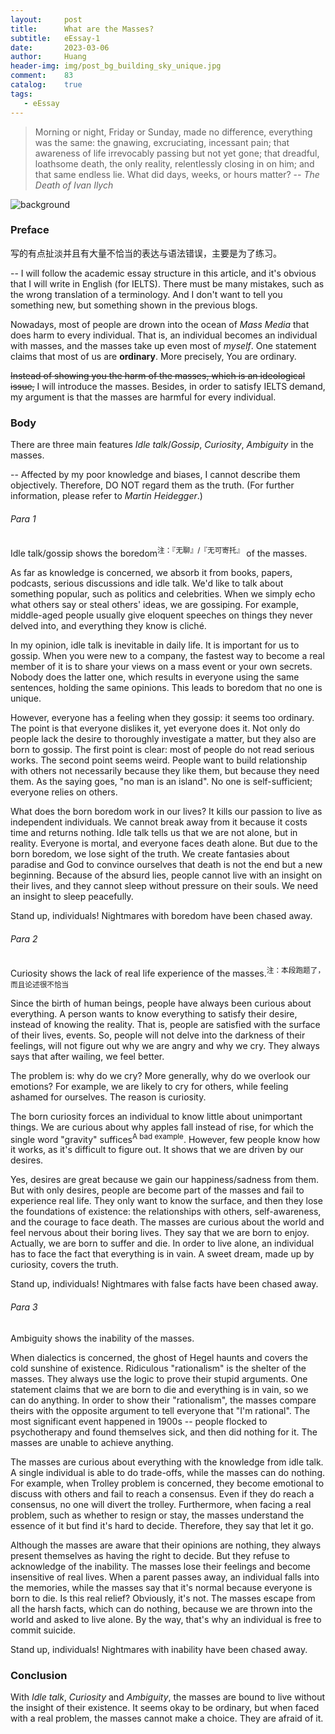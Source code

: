 ```yaml
---
layout:     post
title:      What are the Masses?
subtitle:   eEssay-1
date:       2023-03-06
author:     Huang
header-img: img/post_bg_building_sky_unique.jpg
comment:    83
catalog:    true
tags:
   - eEssay
---
```


> Morning or night, Friday or Sunday, made no difference, everything was the same: the gnawing, excruciating, incessant pain; that awareness of life irrevocably passing but not yet gone; that dreadful, loathsome death, the only reality, relentlessly closing in on him; and that same endless lie. What did days, weeks, or hours matter? -- *The Death of Ivan Ilych*

![background](https://huang-feiyu.github.io/img/post_bg_building_sky_unique.jpg)

### Preface

写的有点扯淡并且有大量不恰当的表达与语法错误，主要是为了练习。

-- I will follow the academic essay structure in this article, and it's obvious that I will write in English (for IELTS). There must be many mistakes, such as the wrong translation of a terminology. And I don't want to tell you something new, but something shown in the previous blogs.

Nowadays, most of people are drown into the ocean of *Mass Media* that does harm to every individual. That is, an individual becomes an individual with masses, and the masses take up even most of *myself*. One statement claims that most of us are **ordinary**. More precisely, You are ordinary.

<s>Instead of showing you the harm of the masses, which is an ideological issue,</s> I will introduce the masses. Besides, in order to satisfy IELTS demand, my argument is that the masses are harmful for every individual.

### Body

There are three main features *Idle talk*/*Gossip*, *Curiosity*, *Ambiguity* in the masses.

-- Affected by my poor knowledge and biases, I cannot describe them objectively. Therefore, DO NOT regard them as the truth. (For further information, please refer to *Martin Heidegger*.)

###### Para 1

Idle talk/gossip shows the boredom<sup>注：『无聊』/『无可寄托』</sup> of the masses.

As far as knowledge is concerned, we absorb it from books, papers, podcasts, serious discussions and idle talk. We'd like to talk about something popular, such as politics and celebrities. When we simply echo what others say or steal others' ideas, we are gossiping. For example, middle-aged people usually give eloquent speeches on things they never delved into, and everything they know is cliché.

In my opinion, idle talk is inevitable in daily life. It is important for us to gossip. When you were new to a company, the fastest way to become a real member of it is to share your views on a mass event or your own secrets. Nobody does the latter one, which results in everyone using the same sentences, holding the same opinions. This leads to boredom that no one is unique.

However, everyone has a feeling when they gossip: it seems too ordinary. The point is that everyone dislikes it, yet everyone does it. Not only do people lack the desire to thoroughly investigate a matter, but they also are born to gossip. The first point is clear: most of people do not read serious works. The second point seems weird. People want to build relationship with others not necessarily because they like them, but because they need them. As the saying goes, "no man is an island". No one is self-sufficient; everyone relies on others.

What does the born boredom work in our lives? It kills our passion to live as independent individuals. We cannot break away from it because it costs time and returns nothing. Idle talk tells us that we are not alone, but in reality. Everyone is mortal, and everyone faces death alone. But due to the born boredom, we lose sight of the truth. We create fantasies about paradise and God to convince ourselves that death is not the end but a new beginning. Because of the absurd lies, people cannot live with an insight on their lives, and they cannot sleep without pressure on their souls. We need an insight to sleep peacefully.

Stand up, individuals! Nightmares with boredom have been chased away.

###### Para 2

Curiosity shows the lack of real life experience of the masses.<sup>注：本段跑题了，而且论述很不恰当</sup>

Since the birth of human beings, people have always been curious about everything. A person wants to know everything to satisfy their desire, instead of knowing the reality. That is, people are satisfied with the surface of their lives, events. So, people will not delve into the darkness of their feelings, will not figure out why we are angry and why we cry. They always says that after wailing, we feel better.

The problem is: why do we cry? More generally, why do we overlook our emotions? For example, we are likely to cry for others, while feeling ashamed for ourselves. The reason is curiosity. 

The born curiosity forces an individual to know little about unimportant things. We are curious about why apples fall instead of rise, for which the single word "gravity" suffices<sup>A bad example</sup>. However, few people know how it works, as it's difficult to figure out. It shows that we are driven by our desires.

Yes, desires are great because we gain our happiness/sadness from them. But with only desires, people are become part of the masses and fail to experience real life. They only want to know the surface, and then they lose the foundations of existence: the relationships with others, self-awareness, and the courage to face death. The masses are curious about the world and feel nervous about their boring lives. They say that we are born to enjoy. Actually, we are born to suffer and die. In order to live alone, an individual has to face the fact that everything is in vain. A sweet dream, made up by curiosity, covers the truth.

Stand up, individuals! Nightmares with false facts have been chased away.

###### Para 3

Ambiguity shows the inability of the masses.

When dialectics is concerned, the ghost of Hegel haunts and covers the cold sunshine of existence. Ridiculous "rationalism" is the shelter of the masses. They always use the logic to prove their stupid arguments. One statement claims that we are born to die and everything is in vain, so we can do anything. In order to show their "rationalism", the masses compare theirs with the opposite argument to tell everyone that "I'm rational". The most significant event happened in 1900s -- people flocked to psychotherapy and found themselves sick, and then did nothing for it. The masses are unable to achieve anything.

The masses are curious about everything with the knowledge from idle talk. A single individual is able to do trade-offs, while the masses can do nothing. For example, when Trolley problem is concerned, they become emotional to discuss with others and fail to reach a consensus. Even if they do reach a consensus, no one will divert the trolley. Furthermore, when facing a real problem, such as whether to resign or stay, the masses understand the essence of it but find it's hard to decide. Therefore, they say that let it go.

Although the masses are aware that their opinions are nothing, they always present themselves as having the right to decide. But they refuse to acknowledge of the inability. The masses lose their feelings and become insensitive of real lives. When a parent passes away, an individual falls into the memories, while the masses say that it's normal because everyone is born to die. Is this real relief? Obviously, it's not. The masses escape from all the harsh facts, which can do nothing, because we are thrown into the world and asked to live alone. By the way, that's why an individual is free to commit suicide.

Stand up, individuals! Nightmares with inability have been chased away.

### Conclusion

With *Idle talk*, *Curiosity* and *Ambiguity*, the masses are bound to live without the insight of their existence. It seems okay to be ordinary, but when faced with a real problem, the masses cannot make a choice. They are afraid of it.
